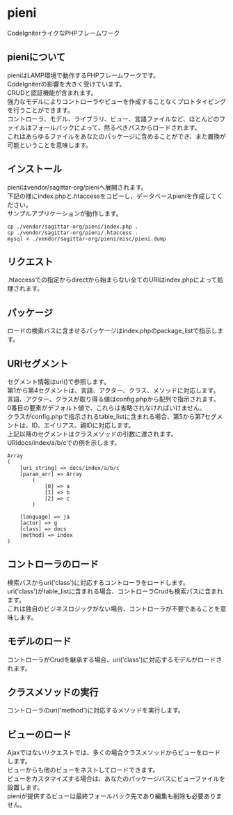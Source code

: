 # pieni
CodeIgniterライクなPHPフレームワーク

## pieniについて
pieniはLAMP環境で動作するPHPフレームワークです。  
CodeIgniterの影響を大きく受けています。  
CRUDと認証機能が含まれます。  
強力なモデルによりコントローラやビューを作成することなくプロトタイピングを行うことができます。  
コントローラ、モデル、ライブラリ、ビュー、言語ファイルなど、ほとんどのファイルはフォールバックによって、然るべきパスからロードされます。  
これはあらゆるファイルをあなたのパッケージに含めることができ、また置換が可能ということを意味します。  

## インストール
pieniはvendor/sagittar-org/pieniへ展開されます。  
下記の様にindex.phpと.htaccessをコピーし、データベースpieniを作成してください。  
サンプルアプリケーションが動作します。  
```
cp ./vendor/sagittar-org/pieni/index.php .
cp ./vendor/sagittar-org/pieni/.htaccess .
mysql < ./vendor/sagittar-org/pieni/misc/pieni.dump
```

## リクエスト
.htaccessでの指定からdirectから始まらない全てのURIはindex.phpによって処理されます。  

## パッケージ
ロードの検索バスに含ませるパッケージはindex.phpのpackage_listで指示します。  

## URIセグメント
セグメント情報はuri()で参照します。  
第1から第4セグメントは、言語、アクター、クラス、メソッドに対応します。  
言語、アクター、クラスが取り得る値はconfig.phpから配列で指示されます。  
0番目の要素がデフォルト値で、これらは省略されなければいけません。  
クラスがconfig.phpで指示されるtable_listに含まれる場合、第5から第7セグメントは、ID、エイリアス、親IDに対応します。  
上記以降のセグメントはクラスメソッドの引数に渡されます。  
URIdocs/index/a/b/cでの例を示します。  
```
Array
(
    [uri_string] => docs/index/a/b/c
    [param_arr] => Array
        (
            [0] => a
            [1] => b
            [2] => c
        )

    [language] => ja
    [actor] => g
    [class] => docs
    [method] => index
)
```

## コントローラのロード
検索バスからuri('class')に対応するコントローラをロードします。  
uri('class')がtable_listに含まれる場合、コントローラCrudも検索パスに含まれます。  
これは独自のビジネスロジックがない場合、コントローラが不要であることを意味します。  

## モデルのロード
コントローラがCrudを継承する場合、uri('class')に対応するモデルがロードされます。  

## クラスメソッドの実行
コントローラのuri('method')に対応するメソッドを実行します。  

## ビューのロード
Ajaxではないリクエストでは、多くの場合クラスメソッドからビューをロードします。  
ビューからも他のビューをネストしてロードできます。  
ビューをカスタマイズする場合は、あなたのパッケージバスにビューファイルを設置します。  
pieniが提供するビューは最終フォールバック先であり編集も削除も必要ありません。  
